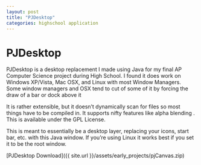 ```yaml
---
layout: post
title: "PJDesktop"
categories: highschool application
---
```


# PJDesktop

PJDesktop is a desktop replacement I made using Java for my final AP Computer Science project during High School.  I found it does work on Windows XP/Vista, Mac OSX, and Linux with most Window Managers.  Some window managers and OSX tend to cut of some of it by forcing the draw of a bar or dock above it

It is rather extensible, but it doesn’t dynamically scan for files so most things have to be compiled in.  It supports nifty features like alpha blending .  This is available under the GPL License.

This is meant to essentially be a desktop layer, replacing your icons, start bar, etc. with this Java window.  If you’re using Linux it works best if you set it to be the root window.

[PJDesktop Download]({{ site.url }}/assets/early_projects/pjCanvas.zip)